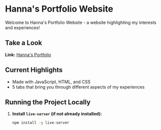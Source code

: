 # Hanna's Portfolio Website

Welcome to Hanna's Portfolio Website - a website highlighting my interests and experiences!

## Take a Look

**Link:** [Hanna's Portfolio](https://hannajiangg.github.io/)

## Current Highlights

- Made with JavaScript, HTML, and CSS
- 5 tabs that bring you through different aspects of my experiences

## Running the Project Locally

1. **Install `live-server` (if not already installed):**
   ```bash
   npm install -g live-server

